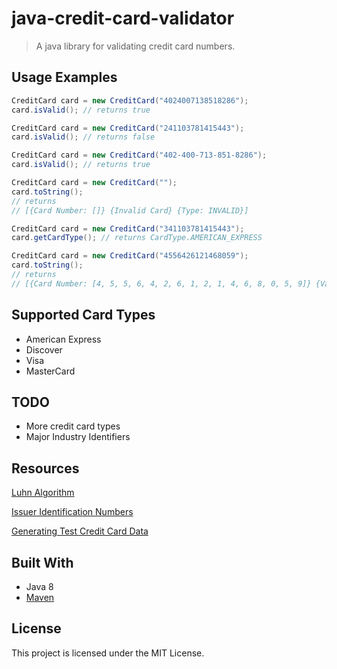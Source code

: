 # java-credit-card-validator

> A java library for validating credit card numbers.


## Usage Examples

```java
CreditCard card = new CreditCard("4024007138518286");
card.isValid(); // returns true

CreditCard card = new CreditCard("241103781415443");
card.isValid(); // returns false

CreditCard card = new CreditCard("402-400-713-851-8286");
card.isValid(); // returns true

CreditCard card = new CreditCard("");
card.toString(); 
// returns 
// [{Card Number: []} {Invalid Card} {Type: INVALID}]

CreditCard card = new CreditCard("341103781415443");
card.getCardType(); // returns CardType.AMERICAN_EXPRESS

CreditCard card = new CreditCard("4556426121468059");
card.toString();
// returns 
// [{Card Number: [4, 5, 5, 6, 4, 2, 6, 1, 2, 1, 4, 6, 8, 0, 5, 9]} {Valid Card} {Type: VISA}]
```


## Supported Card Types

-  American Express
-  Discover
-  Visa
-  MasterCard

## TODO
- More credit card types
- Major Industry Identifiers

## Resources
[Luhn Algorithm](https://en.wikipedia.org/wiki/Luhn_algorithm)

[Issuer Identification Numbers](https://en.wikipedia.org/wiki/Payment_card_number#Issuer_identification_number_(IIN))

[Generating Test Credit Card Data](http://www.getcreditcardnumbers.com/)

## Built With
- Java 8
- [Maven](https://maven.apache.org/)


## License
This project is licensed under the MIT License.

